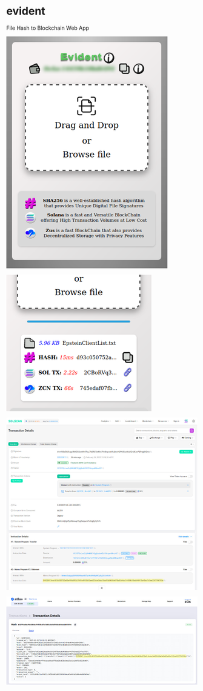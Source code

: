 # evident
File Hash to Blockchain Web App

![Main Page](https://github.com/sculptex/evident/blob/76e444aa9782da605b5c5d0211407c6657477794/img/evident.png)

![Submit File](https://github.com/sculptex/evident/blob/864bb2f727d2627fba4442f7ad3a8d687201b5f5/img/evident-file.png)

![Solana Transaction](https://github.com/sculptex/evident/blob/cfaebf65dc6a9d7bcf9cc7a0335c44ea09fe84d2/img/evident-sol.jpg)

![Zus Transaction](https://github.com/sculptex/evident/blob/d45a7dad626d593b95a86c3c1adf464680448537/img/evident-zcn.jpg)

